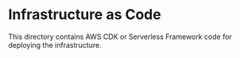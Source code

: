 # Infrastructure as Code

This directory contains AWS CDK or Serverless Framework code for deploying the infrastructure.
